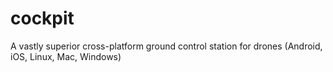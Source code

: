 # cockpit
A vastly superior cross-platform ground control station for drones (Android, iOS, Linux, Mac, Windows)
